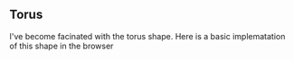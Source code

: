 ## Torus
I've become facinated with the torus shape. Here is a basic implematation of this shape in the browser
